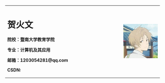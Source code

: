 <table border="0">
  <tr>
    <td width="75%">
      <h1>贺火文</h1>
      <p><b>院校：暨南大学教育学院</b></p>
      <p><b>专业：计算机及其应用</b></p>
      <p><b>邮箱：1203054281@qq.com</b></p>
      <p><b>CSDN:</b></p>
    </td>
    <td width="25%">
      <img src="未标题-1.png" width="100%"> 
    </td>
  </tr>
</table>

